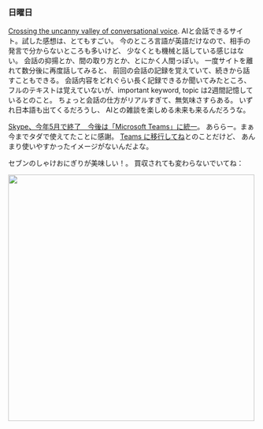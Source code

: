 ### 日曜日

[Crossing the uncanny valley of
conversational voice](https://www.sesame.com/research/crossing_the_uncanny_valley_of_voice).
AIと会話できるサイト。試した感想は、とてもすごい。
今のところ言語が英語だけなので、相手の発言で分からないところも多いけど、
少なくとも機械と話している感じはない。
会話の抑揚とか、間の取り方とか、とにかく人間っぽい。
一度サイトを離れて数分後に再度話してみると、
前回の会話の記録を覚えていて、続きから話すこともできる。
会話内容をどれぐらい長く記録できるか聞いてみたところ、
フルのテキストは覚えていないが、important keyword, topic は2週間記憶しているとのこと。
ちょっと会話の仕方がリアルすぎて、無気味さすらある。
いずれ日本語も出てくるだろうし、
AIとの雑談を楽しめる未来も来るんだろうな。

[Skype、今年5月で終了　今後は「Microsoft Teams」に統一](https://ascii.jp/elem/000/004/254/4254368/)。
あららー。まぁ今までタダで使えてたことに感謝。
[Teams に移行してね](https://support.microsoft.com/ja-jp/skype/skype-%E3%81%AF-2025-%E5%B9%B4-5-%E6%9C%88%E3%81%AB%E5%BB%83%E6%AD%A2%E3%81%95%E3%82%8C%E3%82%8B-%E7%9F%A5%E3%81%A3%E3%81%A6%E3%81%8A%E3%81%8F%E3%81%B9%E3%81%8D%E3%81%93%E3%81%A8-2a7d2501-427f-485e-8be0-2068a9f90472)とのことだけど、
あんまり使いやすかったイメージがないんだよな。

セブンのしゃけおにぎりが美味しい！。
買収されても変わらないでいてね：

<img src="https://i.imgur.com/Hf5NfIL.jpeg" width="500">
